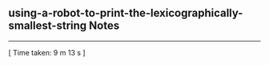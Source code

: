<h2>using-a-robot-to-print-the-lexicographically-smallest-string Notes</h2><hr>[ Time taken: 9 m 13 s ]
